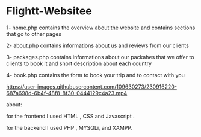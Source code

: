 # Flightt-Websitee

1- home.php contains the overview about the website and contains sections that go to other pages

2- about.php contains informations about us and reviews from our clients

3- packages.php contains informations about our packahes that we offer to clients to book it and short description about each country

4- book.php contains the form to book your trip and to contact with you

https://user-images.githubusercontent.com/109630273/230916220-687a698d-6b4f-48f8-8f30-0444129c4a23.mp4







about:

for the frontend I used HTML , CSS and Javascript .

for the backend I used PHP , MYSQLi, and XAMPP.
